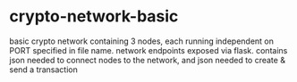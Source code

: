 # crypto-network-basic

basic crypto network containing 3 nodes, each running independent on PORT specified in file name.
network endpoints exposed via flask.
contains json needed to connect nodes to the network, and json needed to create & send  a transaction

